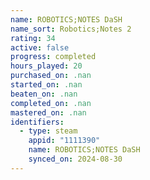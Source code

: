 ```yaml
---
name: ROBOTICS;NOTES DaSH
name_sort: Robotics;Notes 2
rating: 34
active: false
progress: completed
hours_played: 20
purchased_on: .nan
started_on: .nan
beaten_on: .nan
completed_on: .nan
mastered_on: .nan
identifiers:
  - type: steam
    appid: "1111390"
    name: ROBOTICS;NOTES DaSH
    synced_on: 2024-08-30
---
```


